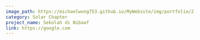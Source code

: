 ```yaml
---
image_path: https://michaelwong753.github.io/MyWebsite/img/portfolio/2.png
category: Solar Chapter
project_name: Sekolah di Nibaaf
link: https://google.com
---
```

